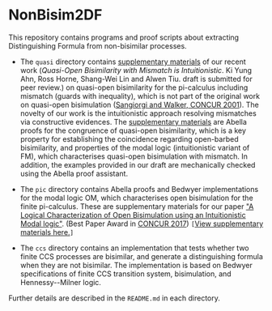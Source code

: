 # NonBisim2DF
This repository contains programs and proof scripts about extracting Distinguishing Formula from non-bisimilar processes.

* The `quasi` directory contains [supplementary materials](https://github.com/kyagrd/NonBisim2DF/tree/master/quasi) of our recent work (*Quasi-Open Bisimilarity with Mismatch is Intuitionistic*. Ki Yung Ahn, Ross Horne, Shang-Wei Lin and Alwen Tiu. draft is submitted for peer review.) on quasi-open bisimilarity for the pi-calculus including mismatch (guards with inequality), which is not part of the original work on quasi-open bisimulation ([Sangiorgi and Walker, CONCUR 2001](https://dx.doi.org/10.1007/3-540-44685-0_20)). The novelty of our work is the intuitionistic approach resolving mismatches via constructive evidences. The [supplementary materials](https://github.com/kyagrd/NonBisim2DF/tree/master/quasi) are Abella proofs for the congruence of quasi-open bisimilarity, which is a key property for establishing the coincidence regarding open-barbed bisimilarity, and properties of the modal logic (intuitionistic variant of FM), which characterises quasi-open bisimulation with mismatch. In addition, the examples provided in our draft are mechanically checked using the Abella proof assistant. 

* The `pic` directory contains Abella proofs and Bedwyer implementations for the modal logic OM, which characterises open bisimulation for the finite pi-calculus. These are supplementary materials for our paper ["A Logical Characterization of Open Bisimulation using an Intuitionistic Modal logic"](http://dx.doi.org/10.4230/LIPIcs.CONCUR.2017.7). (Best Paper Award in [CONCUR 2017](https://www.concur2017.tu-berlin.de)) `[`[View supplementary materials here.](https://github.com/kyagrd/NonBisim2DF/tree/master/pic)`]`

* The `ccs` directory contains an implementation that tests whether two finite CCS processes are bisimilar, and generate a distinguishing formula when they are not bisimilar. The implementation is based on Bedwyer specifications of finite CCS transition system, bisimulation, and Hennessy--Milner logic.

Further details are described in the `README.md` in each directory.
